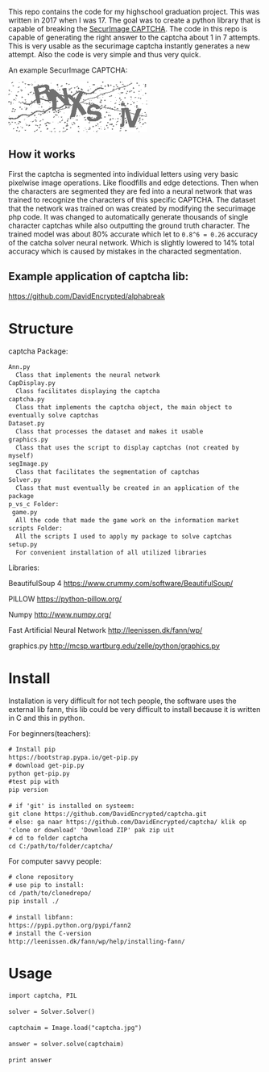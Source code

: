 This repo contains the code for my highschool graduation project. This was written in 2017 when I was 17.
The goal was to create a python library that is capable of breaking the [SecurImage CAPTCHA](https://www.phpcaptcha.org/).
The code in this repo is capable of generating the right answer to the captcha about 1 in 7 attempts. This is very usable as the securimage captcha instantly generates a new attempt. Also the code is very simple and thus very quick.

An example SecurImage CAPTCHA:

![Example Captcha](securimage_show.png)

## How it works
First the captcha is segmented into individual letters using very basic pixelwise image operations. Like floodfills and edge detections. Then when the characters are segmented they are fed into a neural network that was trained to recognize the characters of this specific CAPTCHA.
The dataset that the network was trained on was created by modifying the securimage php code. It was changed to automatically generate thousands of single character captchas while also outputting the ground truth character.
The trained model was about 80% accurate which let to `0.8^6 = 0.26` accuracy of the catcha solver neural network. Which is slightly lowered to 14% total accuracy which is caused by mistakes in the characted segmentation.

## Example application of captcha lib:

https://github.com/DavidEncrypted/alphabreak


# Structure

captcha Package: 

```
Ann.py 
  Class that implements the neural network 
CapDisplay.py 
  Class facilitates displaying the captcha
captcha.py 
  Class that implements the captcha object, the main object to eventually solve captchas 
Dataset.py 
  Class that processes the dataset and makes it usable 
graphics.py 
  Class that uses the script to display captchas (not created by myself) 
segImage.py 
  Class that facilitates the segmentation of captchas 
Solver.py
  Class that must eventually be created in an application of the package
p_vs_c Folder:
 game.py
  All the code that made the game work on the information market
scripts Folder: 
  All the scripts I used to apply my package to solve captchas
setup.py 
  For convenient installation of all utilized libraries
```


Libraries:

  BeautifulSoup 4 https://www.crummy.com/software/BeautifulSoup/
   
  PILLOW https://python-pillow.org/ 

  Numpy http://www.numpy.org/

  Fast Artificial Neural Network http://leenissen.dk/fann/wp/

  graphics.py http://mcsp.wartburg.edu/zelle/python/graphics.py

# Install

Installation is very difficult for not tech people, the software uses the external lib fann, this lib could be very difficult to install because it is written in C and this in python.


For beginners(teachers):
```
# Install pip
https://bootstrap.pypa.io/get-pip.py
# download get-pip.py
python get-pip.py
#test pip with
pip version

# if 'git' is installed on systeem:
git clone https://github.com/DavidEncrypted/captcha.git 
# else: ga naar https://github.com/DavidEncrypted/captcha/ klik op 'clone or download' 'Download ZIP' pak zip uit
# cd to folder captcha
cd C:/path/to/folder/captcha/
```

For computer savvy people:
```
# clone repository
# use pip to install:
cd /path/to/clonedrepo/
pip install ./

# install libfann:
https://pypi.python.org/pypi/fann2
# install the C-version
http://leenissen.dk/fann/wp/help/installing-fann/
```
# Usage
```
import captcha, PIL

solver = Solver.Solver()

captchaim = Image.load("captcha.jpg")

answer = solver.solve(captchaim)

print answer
```


